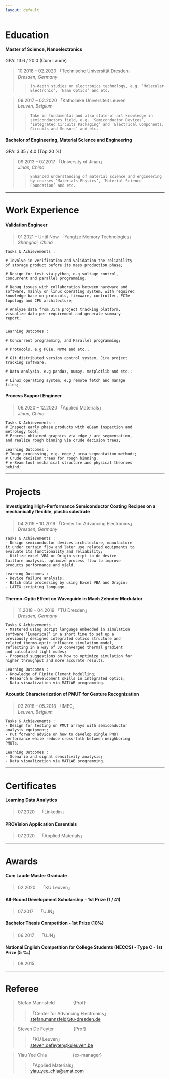 ```yaml
---
layout: default
---
```


# Education
#### Master of Science, Nanoelectronics
GPA: 13.6 / 20.0 (Cum Laude) 
> 10.2018 – 02.2020 「Technische Universität Dresden」\
> _Dresden, Germany_
>> ```In-depth studies on electronics technology, e.g. ‘Molecular Electronic’, ‘Nano Optics’ and etc.```

> 09.2017 – 02.2020 「Katholieke Universiteit Leuven<br>
> _Leuven, Belgium_
>> ```Take in fundamental and also state-of-art knowledge in semiconductors field, e.g. ‘Semiconductor Devices’, ‘Integrated Circuits Packaging’ and ‘Electrical Components, Circuits and Sensors’ and etc.```

#### Bachelor of Engineering, Material Science and Engineering
GPA: 3.35 / 4.0 (Top 20 %)
> 09.2013 – 07.2017 「University of Jinan」<br>
> _Jinan, China_
>> ```Enhanced understanding of material science and engineering by courses ‘Materials Physics’, ‘Material Science Foundation’ and etc.```

* * *

# Work Experience
#### Validation Engineer
> 01.2021 – Until Now 「Yangtze Memory Technologies」<br>
> _Shanghai, China_

```
Tasks & Achievements :

# Involve in verification and validation the reliability 
of storage product before its mass production phase;

# Design for test via python, e.g voltage control, 
concurrent and parallel programming;

# Debug issues with collaboration between hardware and 
software, mainly on linux operating system, with required 
knowledge base on protocols, firmware, controller, PCIe 
topology and CPU architecture; 

# Analyze data from Jira project tracking platform, 
visualize data per requirement and generate summary 
report;


Learning Outcomes :

# Concurrent programming, and Parallel programming;

# Protocols, e.g PCIe, NVMe and etc.;

# Git distributed version control system, Jira project 
tracking software;

# Data analysis, e.g pandas, numpy, matplotlib and etc.;

# Linux operating system, e.g remote fetch and manage 
files;
```

#### Process Support Engineer 
> 06.2020 – 12.2020 「Applied Materials」<br>
> _Jinan, China_

```
Tasks & Achievements :
# Inspect early phase products with eBeam inspection and 
metrology tool;
# Process obtained graphics via edge / are segmentation, 
and realize rough binning via crude decision trees;

Learning Outcomes :
# Image processing, e.g. edge / area segmentation methods;
# Crude decision trees for rough binning;
# e-Beam tool mechanical structure and physical theories 
behind;
```

* * *

# Projects
#### Investigating High-Performance Semiconductor Coating Recipes on a mechanically flexible, plastic substrate
> 04.2019 – 10.2019 「Center for Advancing Electronics」<br>
> _Dresden, Germany_

```
Tasks & Achievements :
- Design semiconductor devices architecture, manufacture 
it under certain flow and later use related equipments to 
evaluate its functionality and reliability;
- Utilize excel VBA or Origin script to do device 
failture analysis, optimize process flow to improve 
products performance and yield.

Learning Outcomes :
- Device failure analysis;
- Batch data processing by using Excel VBA and Origin;
- LATEX scripting language.
```

#### Thermo-Optic Effect on Waveguide in Mach Zehnder Modulator
> 11.2018 – 04.2019 「TU Dresden」<br>
> _Dresden, Germany_

```
Tasks & Achievements :
- Mastered using script language embedded in simulation 
software ‘Lumerical’ in a short time to set up a 
previously designed integrated optics structure and 
related thermo-optic influence simulation model, 
reflecting in a way of 3D converged thermal gradient 
and calculated light modes;
- Proposed suggestions on how to optimize simulation for 
higher throughput and more accurate results.

Learning Outcomes :
- Knowledge of Finite Element Modelling;
- Research & development skills in integrated optics;
- Data visualization via MATLAB programming.
```

#### Acoustic Characterization of PMUT for Gesture Recognization
> 03.2018 – 05.2018 「IMEC」<br>
> _Leuven, Belgium_

```
Tasks & Achievements :
- Design for testing on PMUT arrays with semiconductor 
analysis equipment;
- Put forward advice on how to develop single PMUT 
performance while reduce cross-talk between neighboring 
PMUTs.

Learning Outcomes :
- Scenario and signal sensitivity analysis;
- Data visualization via MATLAB programming.
```

* * *

# Certificates
#### Learning Data Analytics
> 07.2020 &nbsp;&nbsp; 「Linkedin」<br>

#### PROVision Application Essentials
> 07.2020 &nbsp;&nbsp; 「Applied Materials」<br>

* * *

# Awards
#### Cum Laude Master Graduate
> 02.2020 &nbsp;&nbsp; 「KU Leuven」<br>

#### All-Round Development Scholarship - 1st Prize (1 / 41)
> 07.2017 &nbsp;&nbsp; 「UJN」<br>

#### Bachelor Thesis Competition - 1st Prize (10%)
> 06.2017 &nbsp;&nbsp; 「UJN」<br>

#### National English Competition for College Students (NECCS) - Type C - 1st Prize (5 ‰)
> 08.2015 &nbsp;&nbsp;

* * *

# Referee
> Stefan Mannsfeld&nbsp;&nbsp;&nbsp;&nbsp;&nbsp;&nbsp;&nbsp;&nbsp;&nbsp;&nbsp;&nbsp;&nbsp;&nbsp;&nbsp;&nbsp;{Prof}
>> 「Center for Advancing Electronics」<br>
>> stefan.mannsfeld@tu-dresden.de

> Steven De Feyter&nbsp;&nbsp;&nbsp;&nbsp;&nbsp;&nbsp;&nbsp;&nbsp;&nbsp;&nbsp;&nbsp;&nbsp;&nbsp;&nbsp;&nbsp;&nbsp;{Prof}
>> 「KU Leuven」<br>
>> steven.defeyter@kuleuven.be

> Yiau Yee Chia&nbsp;&nbsp;&nbsp;&nbsp;&nbsp;&nbsp;&nbsp;&nbsp;&nbsp;&nbsp;&nbsp;&nbsp;&nbsp;&nbsp;&nbsp;&nbsp;&nbsp;&nbsp;&nbsp;&nbsp;&nbsp;{ex-manager}
>>「Applied Materials」<br>
>> yiau_yee_chia@amat.com



